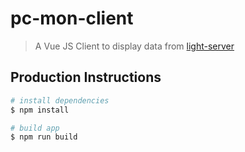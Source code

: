 # pc-mon-client

> A Vue JS Client to display data from [light-server](https://github.com/MatthewCash/light-server)

## Production Instructions

```bash
# install dependencies
$ npm install

# build app
$ npm run build
```
